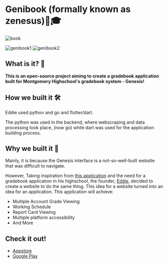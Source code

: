 # Genibook (formally known as zenesus)🏫🎓

![book](https://github.com/Zenesus/.github/assets/91804938/dfacc8ba-61e3-4936-ba93-93c6569c03dd)

![genibook1](https://github.com/Zenesus/.github/assets/91804938/54dbb541-8cd0-4971-9d5b-401ad66ab2c6)
![genibook2](https://github.com/Zenesus/.github/assets/91804938/9513ab9f-76a4-4468-abcb-771db7197a60)

##  What is it? 🤔

**This is an open-source project aiming to create a gradebook application built for Montgomery Highschool's gradebook system - Genesis!**

## How we built it 🛠

Eddie used python and go and flutter/dart.

The python was used in the backend, where webscraping and data processing took place, (now go)
while dart was used for the application building process.

## Why we built it 💭
Mainly, it is because the Genesis interface is a not-so-well-built website that was difficult to navigate.


However, Taking inspiration from [this application](https://github.com/gradebook-app) and the need for a gradebook application in his highschool,
the founder, [Eddie](https://github.com/EDED2314/), decided to create a website to do the same thing. 
This idea for a website turned into an idea for an application.
This application will achieve:
- Multiple Account Grade Viewing
- Working Schedule
- Report Card Viewing
- Multiple platform accessibility
- And More


## Check it out!
- [Appstore](https://apps.apple.com/us/app/genibook/id6449626427?platform=iphone)
- [Google Play](https://play.google.com/store/apps/details?id=com.genibook.application)
